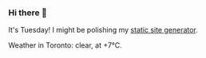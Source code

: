 ### Hi there :wave:

It's Tuesday! I might be polishing my [static site generator](https://github.com/bewuethr/pandoc-bash-blog).

Weather in Toronto: clear, at +7°C.

